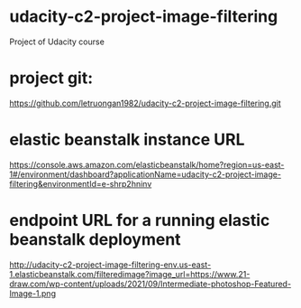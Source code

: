 # udacity-c2-project-image-filtering
Project of Udacity course

# project git: 
https://github.com/letruongan1982/udacity-c2-project-image-filtering.git

# elastic beanstalk instance URL
https://console.aws.amazon.com/elasticbeanstalk/home?region=us-east-1#/environment/dashboard?applicationName=udacity-c2-project-image-filtering&environmentId=e-shrp2hninv

# endpoint URL for a running elastic beanstalk deployment 
http://udacity-c2-project-image-filtering-env.us-east-1.elasticbeanstalk.com/filteredimage?image_url=https://www.21-draw.com/wp-content/uploads/2021/09/Intermediate-photoshop-Featured-Image-1.png